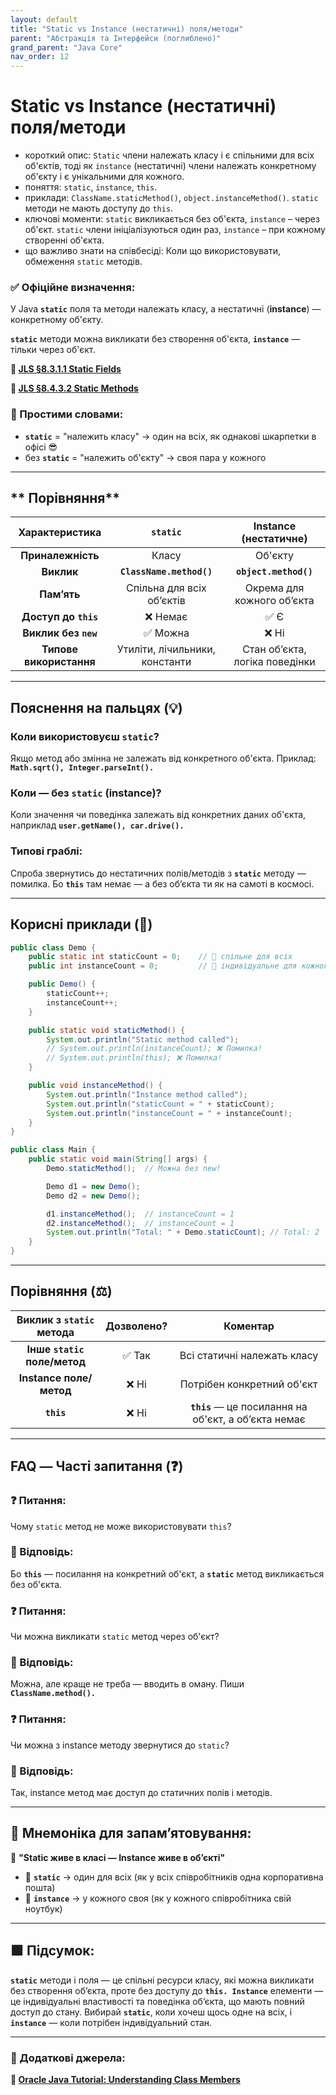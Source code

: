 ```yaml
---
layout: default
title: "Static vs Instance (нестатичні) поля/методи"
parent: "Абстракція та Інтерфейси (поглиблено)"
grand_parent: "Java Core"
nav_order: 12
---
```


# Static vs Instance (нестатичні) поля/методи

*   короткий опис: `Static` члени належать класу і є спільними для всіх об'єктів, тоді як `instance` (нестатичні) члени належать конкретному об'єкту і є унікальними для кожного.
*   поняття: `static`, `instance`, `this`.
*   приклади: `ClassName.staticMethod()`, `object.instanceMethod()`. `static` методи не мають доступу до `this`.
*   ключові моменти: `static` викликається без об'єкта, `instance` – через об'єкт. `static` члени ініціалізуються один раз, `instance` – при кожному створенні об'єкта.
*   що важливо знати на співбесіді: Коли що використовувати, обмеження `static` методів.


### **✅ Офіційне визначення:**

У Java **`static`** поля та методи належать класу, а нестатичні (**instance**) — конкретному об'єкту.

**`static`** методи можна викликати без створення об'єкта, **`instance`** — тільки через об'єкт.

**🔗 [JLS §8.3.1.1 Static Fields](https://docs.oracle.com/javase/specs/jls/se17/html/jls-8.html#jls-8.3.1.1)**

**🔗 [JLS §8.4.3.2 Static Methods](https://docs.oracle.com/javase/specs/jls/se17/html/jls-8.html#jls-8.4.3.2)**

### **🧠 Простими словами:**

* **`static`** \= "належить класу" -> один на всіх, як однакові шкарпетки в офісі 😎
* без **`static`** \= "належить об'єкту" -> своя пара у кожного

---

## ** Порівняння**

| Характеристика | `static` | Instance (нестатичне) |
| :---: | :---: | :---: |
| **Приналежність** | Класу | Об'єкту |
| **Виклик** | **`ClassName.method()`** | **`object.method()`** |
| **Пам’ять** | Спільна для всіх об’єктів | Окрема для кожного об’єкта |
| **Доступ до `this`** | ❌ Немає | ✅ Є |
| **Виклик без `new`** | ✅ Можна | ❌ Ні |
| **Типове використання** | Утиліти, лічильники, константи | Стан об’єкта, логіка поведінки |

---

## **Пояснення на пальцях (💡)**

### **Коли використовуєш `static`?**  
Якщо метод або змінна не залежать від конкретного об'єкта. Приклад: **`Math.sqrt(), Integer.parseInt().`**

### **Коли — без `static` (instance)?**  
Коли значення чи поведінка залежать від конкретних даних об'єкта, наприклад **`user.getName(), car.drive().`**

### **Типові граблі:**  

Спроба звернутись до нестатичних полів/методів з **`static`** методу — помилка. Бо **`this`** там немає — а без об’єкта ти як на самоті в космосі.

---

## **Корисні приклади (🧪)**

```java
public class Demo {
    public static int staticCount = 0;    // 🔹 спільне для всіх
    public int instanceCount = 0;         // 🔹 індивідуальне для кожного

    public Demo() {
        staticCount++;
        instanceCount++;
    }

    public static void staticMethod() {
        System.out.println("Static method called");
        // System.out.println(instanceCount); ❌ Помилка!
        // System.out.println(this); ❌ Помилка!
    }

    public void instanceMethod() {
        System.out.println("Instance method called");
        System.out.println("staticCount = " + staticCount);
        System.out.println("instanceCount = " + instanceCount);
    }
}

public class Main {
    public static void main(String[] args) {
        Demo.staticMethod();  // Можна без new!

        Demo d1 = new Demo();
        Demo d2 = new Demo();

        d1.instanceMethod();  // instanceCount = 1
        d2.instanceMethod();  // instanceCount = 1
        System.out.println("Total: " + Demo.staticCount); // Total: 2
    }
}
```

---

## **Порівняння (⚖️)**

| Виклик з `static` метода | Дозволено? | Коментар |
| :---: | :---: | :---: |
| **Інше `static` поле/метод** | ✅ Так | Всі статичні належать класу |
| **Instance поле/метод** | ❌ Ні | Потрібен конкретний об'єкт |
| **`this`** | ❌ Ні | **`this`** — це посилання на об'єкт, а об’єкта немає |

---

## **FAQ — Часті запитання (❓)**

### **❓ Питання:**

Чому `static` метод не може використовувати `this`?

### **💬 Відповідь:**



 Бо **`this`** — посилання на конкретний об'єкт, а **`static`** метод викликається без об'єкта.

### **❓ Питання:**

Чи можна викликати `static` метод через об'єкт?

### **💬 Відповідь:**



 Можна, але краще не треба — вводить в оману. Пиши **`ClassName.method().`**

### **❓ Питання:**

Чи можна з instance методу звернутися до `static`?

### **💬 Відповідь:**



 Так, instance метод має доступ до статичних полів і методів.

---

## **🧠 Мнемоніка для запам’ятовування:**

📌 **"Static живе в класі — Instance живе в об’єкті"**

* 🧠 **`static`** -> один для всіх (як у всіх співробітників одна корпоративна пошта)
* 🧠 **`instance`** -> у кожного своя (як у кожного співробітника свій ноутбук)

---

## **🟩 Підсумок:**

**`static`** методи і поля — це спільні ресурси класу, які можна викликати без створення об’єкта, проте без доступу до **`this. Instance`** елементи — це індивідуальні властивості та поведінка об’єкта, що мають повний доступ до стану. Вибирай **`static`**, коли хочеш щось одне на всіх, і **`instance`** — коли потрібен індивідуальний стан.

---

### **🔗 Додаткові джерела:** 
**🔗 [Oracle Java Tutorial: Understanding Class Members](https://docs.oracle.com/javase/tutorial/java/javaOO/classvars.html)**